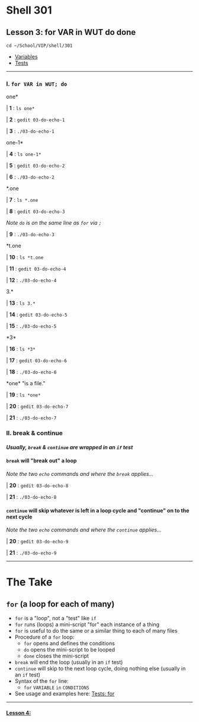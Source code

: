 # Shell 301
## Lesson 3: for VAR in WUT do done

`cd ~/School/VIP/shell/301`

- [Variables](https://github.com/inkVerb/vip/blob/master/Cheat-Sheets/Variables.md)
- [Tests](https://github.com/inkVerb/vip/blob/master/Cheat-Sheets/Tests.md)

___

### I. `for VAR in WUT; do`

one*

| **1** : `ls one*`

| **2** : `gedit 03-do-echo-1`

| **3** : `./03-do-echo-1`

one-1*

| **4** : `ls one-1*`

| **5** : `gedit 03-do-echo-2`

| **6** : `./03-do-echo-2`

*.one

| **7** : `ls *.one`

| **8** : `gedit 03-do-echo-3`

*Note `do` is on the same line as `for` via `;`*

| **9** : `./03-do-echo-3`

*t.one

| **10** : `ls *t.one`

| **11** : `gedit 03-do-echo-4`

| **12** : `./03-do-echo-4`

3.*

| **13** : `ls 3.*`

| **14** : `gedit 03-do-echo-5`

| **15** : `./03-do-echo-5`

\*3*

| **16** : `ls *3*`

| **17** : `gedit 03-do-echo-6`

| **18** : `./03-do-echo-6`

\*one* "is a file."

| **19** : `ls *one*`

| **20** : `gedit 03-do-echo-7`

| **21** : `./03-do-echo-7`

### II. break & continue

#### *Usually, `break` & `continue` are wrapped in an `if` test*

#### `break` will "break out" a loop

*Note the two `echo` commands and where the `break` applies...*

| **20** : `gedit 03-do-echo-8`

| **21** : `./03-do-echo-8`

#### `continue` will skip whatever is left in a loop cycle and "continue" on to the next cycle

*Note the two `echo` commands and where the `continue` applies...*

| **20** : `gedit 03-do-echo-9`

| **21** : `./03-do-echo-9`

___

# The Take

## `for` (a loop for each of many)
- `for` is a "loop", not a "test" like `if`
- `for` runs (loops) a mini-script "for" each instance of a thing
- `for` is useful to do the same or a similar thing to each of many files
- Procedure of a `for` loop:
  - `for` opens and defines the conditions
  - `do` opens the mini-script to be looped
  - `done` closes the mini-script
- `break` will end the loop (usually in an `if` test)
- `continue` will skip to the next loop cycle, doing nothing else (usually in an `if` test)
- Syntax of the `for` line:
  - `for` `VARIABLE` `in` `CONDITIONS`
- See usage and examples here: [Tests: for](https://github.com/inkVerb/vip/blob/master/Cheat-Sheets/Tests.md#iii-for-variabl-in-wut)
___

#### [Lesson 4: ](https://github.com/inkVerb/vip/blob/master/301-shell/Lesson-04.md)
